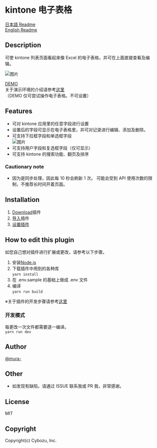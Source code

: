 # kintone 电子表格

[日本語 Readme](https://github.com/mura-/kintone-spreadsheet/blob/master/README.md)  
[English Readme](https://github.com/mura-/kintone-spreadsheet/blob/master/README-en.md)

## Description

可使 kintone 列表页面看起来像 Excel 的电子表格，并可在上面直接查看及编辑。

![图片](https://raw.githubusercontent.com/mura-/kintone-spreadsheet-no-longer-maintained/master/image.gif)

[DEMO](https://dev-demo.cybozu.com/k/39/)  
关于演示环境的介绍请参考[这里](https://cybozu.dev/ja/id/d149e606f6b6deee612013d2/)  
（DEMO 仅可尝试操作电子表格。不可设置）

## Features

- 可对 kintone 应用里的任意字段进行设置
- 设置后的字段可显示在电子表格里，并可对记录进行编辑、添加及删除。
- 可支持下拉框字段和单选框字段  
  ![图片](https://raw.githubusercontent.com/mura-/kintone-spreadsheet-no-longer-maintained/master/dropdown.gif)
- 可支持用户字段和复选框字段（仅可显示）
- 可支持 kintone 的搜索功能、翻页及排序

### Cautionary note

- 因为是同步处理，因此每 10 秒会刷新 1 次。
  可能会受到 API 使用次数的限制，不推荐长时间开着页面。

## Installation

1. [Download](https://github.com/mura-/kintone-spreadsheet/releases/)插件
1. [导入](https://jp.cybozu.help/k/zh/id/0408.html)插件
1. [设置插件](https://jp.cybozu.help/k/zh/id/040566.html)

## How to edit this plugin

如您自己想对插件进行扩展或更改，请参考以下步骤。

1. 安装[Node.js](https://nodejs.org/en/)
1. 下载插件中用到的各种库  
   `yarn install`
1. 在 .env.sample 的基础上做成 .env 文件
1. 编译  
   `yarn run build`

※关于插件的开发步骤请参考[这里](https://cybozudev.kf5.com/hc/kb/article/1000664/)

### 开发模式

每更改一次文件都需要逐一编译。  
`yarn run dev`

## Author

[@mura-](https://www.facebook.com/kazuki.murahama)

## Other

- 如发现有缺陷，请通过 ISSUE 联系我或 PR 我，非常感谢。

## License

MIT

## Copyright

Copyright(c) Cybozu, Inc.

